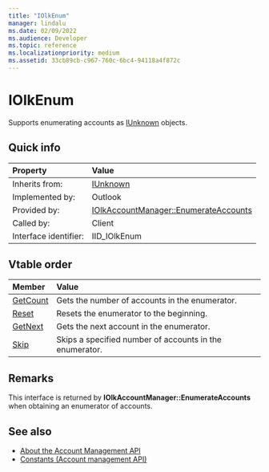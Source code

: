 ```yaml
---
title: "IOlkEnum"
manager: lindalu
ms.date: 02/09/2022
ms.audience: Developer
ms.topic: reference
ms.localizationpriority: medium
ms.assetid: 33cb89cb-c967-760c-6bc4-94118a4f872c
---
```


# IOlkEnum

Supports enumerating accounts as [IUnknown](/cpp/atl/iunknown) objects. 
  
## Quick info

|Property |Value |
|:-----|:-----|
|Inherits from:  |[IUnknown](/cpp/atl/iunknown) |
|Implemented by: |Outlook  |
|Provided by:    |[IOlkAccountManager::EnumerateAccounts](iolkaccountmanager-enumerateaccounts.md)  |
|Called by:      |Client  |
|Interface identifier: |IID_IOlkEnum  |
   
## Vtable order

|Member |Value |
|:-----|:-----|
|[GetCount](iolkenum-getcount.md) |Gets the number of accounts in the enumerator. |
|[Reset](iolkenum-reset.md)  |Resets the enumerator to the beginning. |
|[GetNext](iolkenum-getnext.md) |Gets the next account in the enumerator. |
|[Skip](iolkenum-skip.md) |Skips a specified number of accounts in the enumerator. |
   
## Remarks

This interface is returned by **IOlkAccountManager::EnumerateAccounts** when obtaining an enumerator of accounts. 
  
## See also

- [About the Account Management API](about-the-account-management-api.md) 
- [Constants (Account management API)](constants-account-management-api.md)
